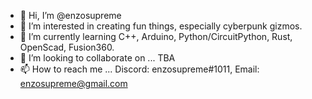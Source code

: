 - 👋 Hi, I’m @enzosupreme
- 👀 I’m interested in creating fun things, especially cyberpunk gizmos.
- 🌱 I’m currently learning C++, Arduino, Python/CircuitPython, Rust, OpenScad, Fusion360.
- 💞️ I’m looking to collaborate on ... TBA
- 📫 How to reach me ... Discord: enzosupreme#1011, Email: enzosupreme@gmail.com

<!---
enzosupreme/enzosupreme is a ✨ special ✨ repository because its `README.md` (this file) appears on your GitHub profile.
You can click the Preview link to take a look at your changes.
--->
